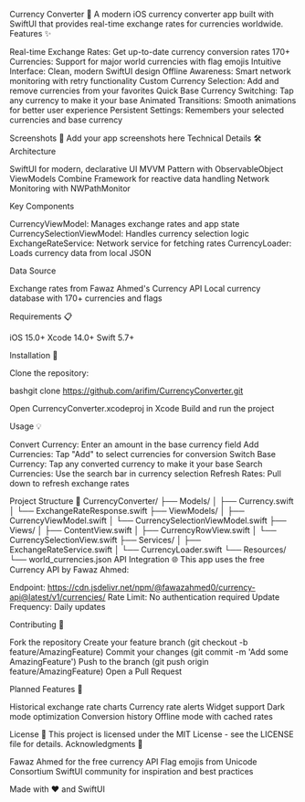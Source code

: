 Currency Converter 💱
A modern iOS currency converter app built with SwiftUI that provides real-time exchange rates for currencies worldwide.
Features ✨

Real-time Exchange Rates: Get up-to-date currency conversion rates
170+ Currencies: Support for major world currencies with flag emojis
Intuitive Interface: Clean, modern SwiftUI design
Offline Awareness: Smart network monitoring with retry functionality
Custom Currency Selection: Add and remove currencies from your favorites
Quick Base Currency Switching: Tap any currency to make it your base
Animated Transitions: Smooth animations for better user experience
Persistent Settings: Remembers your selected currencies and base currency

Screenshots 📱
Add your app screenshots here
Technical Details 🛠️
Architecture

SwiftUI for modern, declarative UI
MVVM Pattern with ObservableObject ViewModels
Combine Framework for reactive data handling
Network Monitoring with NWPathMonitor

Key Components

CurrencyViewModel: Manages exchange rates and app state
CurrencySelectionViewModel: Handles currency selection logic
ExchangeRateService: Network service for fetching rates
CurrencyLoader: Loads currency data from local JSON

Data Source

Exchange rates from Fawaz Ahmed's Currency API
Local currency database with 170+ currencies and flags

Requirements 📋

iOS 15.0+
Xcode 14.0+
Swift 5.7+

Installation 🚀

Clone the repository:

bashgit clone https://github.com/arifim/CurrencyConverter.git

Open CurrencyConverter.xcodeproj in Xcode
Build and run the project

Usage 💡

Convert Currency: Enter an amount in the base currency field
Add Currencies: Tap "Add" to select currencies for conversion
Switch Base Currency: Tap any converted currency to make it your base
Search Currencies: Use the search bar in currency selection
Refresh Rates: Pull down to refresh exchange rates

Project Structure 📁
CurrencyConverter/
├── Models/
│   ├── Currency.swift
│   └── ExchangeRateResponse.swift
├── ViewModels/
│   ├── CurrencyViewModel.swift
│   └── CurrencySelectionViewModel.swift
├── Views/
│   ├── ContentView.swift
│   ├── CurrencyRowView.swift
│   └── CurrencySelectionView.swift
├── Services/
│   ├── ExchangeRateService.swift
│   └── CurrencyLoader.swift
└── Resources/
    └── world_currencies.json
API Integration 🌐
This app uses the free Currency API by Fawaz Ahmed:

Endpoint: https://cdn.jsdelivr.net/npm/@fawazahmed0/currency-api@latest/v1/currencies/
Rate Limit: No authentication required
Update Frequency: Daily updates

Contributing 🤝

Fork the repository
Create your feature branch (git checkout -b feature/AmazingFeature)
Commit your changes (git commit -m 'Add some AmazingFeature')
Push to the branch (git push origin feature/AmazingFeature)
Open a Pull Request

Planned Features 🎯

 Historical exchange rate charts
 Currency rate alerts
 Widget support
 Dark mode optimization
 Conversion history
 Offline mode with cached rates

License 📄
This project is licensed under the MIT License - see the LICENSE file for details.
Acknowledgments 🙏

Fawaz Ahmed for the free currency API
Flag emojis from Unicode Consortium
SwiftUI community for inspiration and best practices


Made with ❤️ and SwiftUI
